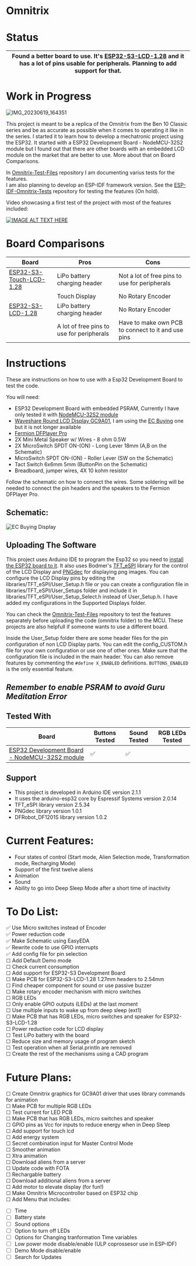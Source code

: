 # Omnitrix

# Status
| Found a better board to use. It's [ESP32-S3-LCD-1.28](https://www.waveshare.com/wiki/ESP32-S3-LCD-1.28) and it has a lot of pins usable for peripherals. Planning to add support for that.|
|----|  

# Work in Progress

![IMG_20230619_164351](media/Images/IMG_20230619_164351.jpg) 


This project is meant to be a replica of the Omnitrix from the Ben 10 Classic series and be as accurate as possible when it comes to operating it like in the series. I started it to learn how to develop a mechatronic project using the ESP32. It started with a ESP32 Development Board - NodeMCU-32S2 module but I found out that there are other boards with an embedded LCD module on the market that are better to use. More about that on Board Comparisons.  
  
In [Omnitrix-Test-Files](https://github.com/AA0100000101000001/Omnitrix-Test-Files) repository I am documenting varius tests for the features.  
I am also planning to develop an ESP-IDF framework version. See the  [ESP-IDF-Omnitrix-Tests](https://github.com/AA0100000101000001/ESP-IDF-Omnitrix-Tests) repository for testing the features (On hold).  

Video showcasing a first test of the project with most of the features included:  

[![IMAGE ALT TEXT HERE](https://img.youtube.com/vi/lkjPJR9iCuw/0.jpg)](https://www.youtube.com/watch?v=lkjPJR9iCuw) 

# Board Comparisons

| Board | Pros | Cons |
|----|----|----|
| [ESP32-S3-Touch-LCD-1.28](https://www.waveshare.com/wiki/ESP32-S3-Touch-LCD-1.28) | LiPo battery charging header | Not a lot of free pins to use for peripherals|
| | Touch Display | No Rotary Encoder |
| [ESP32-S3-LCD-1.28](https://www.waveshare.com/wiki/ESP32-S3-LCD-1.28) | LiPo battery charging header | No Rotary Encoder |
| | A lot of free pins to use for peripherals | Have to make own PCB to connect to it and use pins |

# Instructions
These are instructions on how to use with a Esp32 Development Board to test the code.     
  
You will need:  
* ESP32 Development Board with embedded PSRAM, Currently I have only tested it with [NodeMCU-32S2 module](https://www.waveshare.com/wiki/NodeMCU-32-S2-Kit)  
* [Waveshare Round LCD Display GC9A01](https://www.waveshare.com/1.28inch-lcd-module.htm), I am using the [EC Buying](https://www.aliexpress.com/item/1005004786844308.html) one but it is not longer available  
* [Fermion DFPlayer Pro](https://www.dfrobot.com/product-2232.html)  
* 2X Mini Metal Speaker w/ Wires - 8 ohm 0.5W  
* 2X MicroSwitch SPDT ON-(ON) - Long Lever 18mm (A,B on the Schematic)  
* MicroSwitch SPDT ON-(ON) - Roller Lever (SW on the Schematic)  
* Tact Switch 6x6mm 5mm (ButtonPin on the Schematic)  
* Breadboard, jumper wires, 4X 10 kohm resistor
  
Follow the schematic on how to connect the wires. Some soldering will be needed to connect the pin headers and the speakers to the Fermion DFPlayer Pro.  

## Schematic:  
![EC Buying Display](media/Images/EC_Buying_Display.png)

## Uploading The Software  
This project uses Arduino IDE to program the Esp32 so you need to [install the ESP32 board to it](https://randomnerdtutorials.com/installing-the-esp32-board-in-arduino-ide-windows-instructions/). It also uses Bodmer's [TFT_eSPI](https://github.com/Bodmer/TFT_eSPI) library for the control of the LCD Display and [PNGdec](https://github.com/bitbank2/PNGdec) for displaying png images. You can configure the LCD Display pins by editing the libraries/TFT_eSPI/User_Setup.h file or you can create a configuration file in libraries/TFT_eSPI/User_Setups folder and include it in libraries/TFT_eSPI/User_Setup_Select.h instead of User_Setup.h. I have added my configurations in the Supported Displays folder.     
   
You can check the [Omnitrix-Test-Files](https://github.com/AA0100000101000001/Omnitrix-Test-Files/tree/main/Test%20files/Used%20For%20Final%20Project) repository to test the features separately before uploading the code (omnitrix folder) to the MCU. These projects are also helpfull if someone wants to use a different board.  
   
 Inside the User_Setup folder there are some header files for the pin configuration of non LCD Display parts. You can edit the config_CUSTOM.h file for your own configuration or use one of other ones. Make sure that the configuration file is included in the main header. You can also remove features by commenting the `#define X_ENABLED` definitions. `BUTTONS_ENABLED` is the only essential feature.  
## *Remember to enable PSRAM to avoid Guru Meditation Error*

## Tested With
| Board | Buttons Tested | Sound Tested | RGB LEDs Tested |
|----|----|----|----| 
| [ESP32 Development Board - NodeMCU-32S2 module](https://www.waveshare.com/wiki/NodeMCU-32-S2-Kit) | ✅ | ✅ | |


## Support
* This project is developed in Arduino IDE version 2.1.1  
* It uses the arduino-esp32 core by Espressif Systems version 2.0.14  
* TFT_eSPI library version 2.5.34  
* PNGdec library version 1.0.1  
* DFRobot_DF1201S library version 1.0.2 

# Current Features:  
* Four states of control (Start mode, Alien Selection mode, Transformation mode, Recharging Mode)
* Support of the first twelve aliens  
* Animation  
* Sound  
* Ability to go into Deep Sleep Mode after a short time of inactivity  

# To Do List:  
✅ Use Micro switches instead of Encoder  
✅ Power reduction code  
✅ Make Schematic using EasyEDA  
✅ Rewrite code to use GPIO interrupts  
✅ Add config file for pin selection   
☐ Add Default Demo mode   
☐ Check current consumption  
☐ Add support for ESP32-S3 Development Board   
☐ Make PCB for ESP32-S3-LCD-1.28 1.27mm headers to 2.54mm   
☐ Find cheaper component for sound or use passive buzzer  
☐ Make rotary encoder mechanism with micro switches  
☐ RGB LEDs  
☐ Only enable GPIO outputs (LEDs) at the last moment   
☐ Use multiple inputs to wake up from deep sleep (ext1)  
☐ Make PCB that has RGB LEDs, micro switches and speaker for ESP32-S3-LCD-1.28  
☐ Power reduction code for LCD display   
☐ Test LiPo battery with the board  
☐ Reduce size and memory usage of program sketch  
☐ Test operation when all Serial.println are removed  
☐ Create the rest of the mechanisms using a CAD program  
	
# Future Plans:  
☐ Create Omnitrix graphics for GC9A01 driver that uses library commands for animation  
☐ Make PCB for multiple RGB LEDs  
☐ Test current for LED PCB  
☐ Make PCB that has RGB LEDs, micro switches and speaker   
☐ GPIO pins as Vcc for inputs to reduce energy when in Deep Sleep  
☐ Add support for touch lcd  
☐ Add energy system  
☐ Secret combination input for Master Control Mode  
☐ Smoother animation  
☐ Xtra animation  
☐ Download aliens from a server  
☐ Update code with FOTA  
☐ Rechargable battery  
☐ Download additional aliens from a server  
☐ Add motor to elevate display (for fun!)  
☐ Make Omnitrix Microcontroller based on ESP32 chip  
☐ Add Menu that includes:  
* ☐ Time  
* ☐ Battery state  
* ☐ Sound options  
* ☐ Option to turn off LEDs  
* ☐ Options for Changing tranformation Time variables  
* ☐ Low power mode disable/enable (ULP coprossesor use in ESP-IDF)  
* ☐ Demo Mode disable/enable  
* ☐ Search for Updates  

